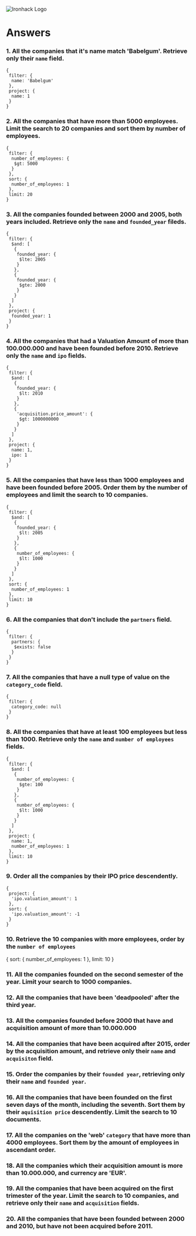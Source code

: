 ![Ironhack Logo](https://i.imgur.com/1QgrNNw.png)

# Answers

### 1. All the companies that it's name match 'Babelgum'. Retrieve only their `name` field.

```
{
 filter: {
  name: 'Babelgum'
 },
 project: {
  name: 1
 }
}
```

### 2. All the companies that have more than 5000 employees. Limit the search to 20 companies and sort them by **number of employees**.

```
{
 filter: {
  number_of_employees: {
   $gt: 5000
  }
 },
 sort: {
  number_of_employees: 1
 },
 limit: 20
}
```

### 3. All the companies founded between 2000 and 2005, both years included. Retrieve only the `name` and `founded_year` fileds.

```
{
 filter: {
  $and: [
   {
    founded_year: {
     $lte: 2005
    }
   },
   {
    founded_year: {
     $gte: 2000
    }
   }
  ]
 },
 project: {
  founded_year: 1
 }
}
```

### 4. All the companies that had a Valuation Amount of more than 100.000.000 and have been founded before 2010. Retrieve only the `name` and `ipo` fields.

```
{
 filter: {
  $and: [
   {
    founded_year: {
     $lt: 2010
    }
   },
   {
    'acquisition.price_amount': {
     $gt: 1000000000
    }
   }
  ]
 },
 project: {
  name: 1,
  ipo: 1
 }
}
```

### 5. All the companies that have less than 1000 employees and have been founded before 2005. Order them by the number of employees and limit the search to 10 companies.

```
{
 filter: {
  $and: [
   {
    founded_year: {
     $lt: 2005
    }
   },
   {
    number_of_employees: {
     $lt: 1000
    }
   }
  ]
 },
 sort: {
  number_of_employees: 1
 },
 limit: 10
}
```

### 6. All the companies that don't include the `partners` field.

```
{
 filter: {
  partners: {
   $exists: false
  }
 }
}
```

### 7. All the companies that have a null type of value on the `category_code` field.

```
{
 filter: {
  category_code: null
 }
}
```

### 8. All the companies that have at least 100 employees but less than 1000. Retrieve only the `name` and `number of employees` fields.

```
{
 filter: {
  $and: [
   {
    number_of_employees: {
     $gte: 100
    }
   },
   {
    number_of_employees: {
     $lt: 1000
    }
   }
  ]
 },
 project: {
  name: 1,
  number_of_employees: 1
 },
 limit: 10
}
```

### 9. Order all the companies by their IPO price descendently.

```
{
 project: {
  'ipo.valuation_amount': 1
 },
 sort: {
  'ipo.valuation_amount': -1
 }
}
```

### 10. Retrieve the 10 companies with more employees, order by the `number of employees`

{
sort: {
number_of_employees: 1
},
limit: 10
}

### 11. All the companies founded on the second semester of the year. Limit your search to 1000 companies.

<!-- Your Code Goes Here -->

### 12. All the companies that have been 'deadpooled' after the third year.

<!-- Your Code Goes Here -->

### 13. All the companies founded before 2000 that have and acquisition amount of more than 10.000.000

<!-- Your Code Goes Here -->

### 14. All the companies that have been acquired after 2015, order by the acquisition amount, and retrieve only their `name` and `acquisiton` field.

<!-- Your Code Goes Here -->

### 15. Order the companies by their `founded year`, retrieving only their `name` and `founded year`.

<!-- Your Code Goes Here -->

### 16. All the companies that have been founded on the first seven days of the month, including the seventh. Sort them by their `aquisition price` descendently. Limit the search to 10 documents.

<!-- Your Code Goes Here -->

### 17. All the companies on the 'web' `category` that have more than 4000 employees. Sort them by the amount of employees in ascendant order.

<!-- Your Code Goes Here -->

### 18. All the companies which their acquisition amount is more than 10.000.000, and currency are 'EUR'.

<!-- Your Code Goes Here -->

### 19. All the companies that have been acquired on the first trimester of the year. Limit the search to 10 companies, and retrieve only their `name` and `acquisition` fields.

<!-- Your Code Goes Here -->

### 20. All the companies that have been founded between 2000 and 2010, but have not been acquired before 2011.

<!-- Your Code Goes Here -->
